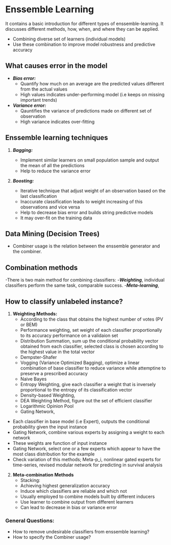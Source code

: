 
# Enssemble Learning
It contains a basic introduction for different types of enssemble-learning. It discusses different methods, how, when, and where they can be applied.

   - Combining diverse set of learners (individual models)
   - Use these combination to improve model robustness and predictive accuracy

## What causes error in the model
   
   - ___Bias error:___     
      - Quantify how much on an average are the predicted values different from the actual values
      - High values indicates under-performing model (i.e keeps on missing important trends)
   - ___Variance error:___ 
      - Qauntifies the variance of predictions made on different set of observation
      - High variance indicates over-fitting

## Enssemble learning techniques
   1. ___Bagging:___
      - Implement similar learners on small population sample and output the mean of all the predictions
      - Help to reduce the variance error
    
   2. ___Boosting:___    
      - Iterative technique that adjust weight of an observation based on the last classification
      - Inaccurate classification leads to weight increasing of this observations and vice versa
      - Help to decrease bias error and builds string predictive models
      - It may over-fit on the training data



## Data Mining (Decision Trees)

   - Combiner usage is the relation between the enssemble generator and the combiner.

## Combination methods
   
   -There is two main method for combining classifiers:
      -___Weighting___, individual classifiers perform the same task, comparable success.
      -___Meta-learning___, 
    


## How to classify unlabeled instance?

1. __Weighting Methods:__
     - According to the class that obtains the highest number of votes (PV or BEM) 
     - Performance weighting, set weight of each classifier proportionally to its accuracy performance on a validaion set
     - Distribution Summation, sum up the conditional probability vector obtained from each classifier, selected class is chosen according to the highest value in the total vector
    - Dempster-Shafer 
    - Vogging (Variance Optimized Bagging), optimize a linear combination of base classifier to reduce variance while attemptine to preserve a prescribed accuracy
    - Naive Bayes
    - Entropy Weighting, give each classifier a weight that is inversely proportional to the entropy of its classification vector
    - Density-based Weighting,
    - DEA Weighting Method, figure out the set of efficient classifier
    - Logarithmic Opinion Pool
    - Gating Network,
       
 * Each classifier in base model (i.e Expert), outputs the conditional probability given the input instance
 * Gating Network, combine various experts by assigning a weight to each network
 * These weights are function of input instance 
 * Gating Network, select one or a few experts which appear to have the most class distribution for the example
 * Check variation of this methods; Meta-p_i, nonlinear gated experts for time-series, revised modular network for predicting in survival analysis 


2. __Meta-combination Methods__
    - Stacking:
     - Achieving highest generalization accuracy
     - Induce which classifiers are reliable and which not
     - Usually employed to combine models built by different inducers
     - Use learner to combine output from different learners
     - Can lead to decrease in bias or variance error


### General Questions:
    
   - How to remove undesirable classifiers from enssemble learning?
   - How to specify the Combiner usage?

